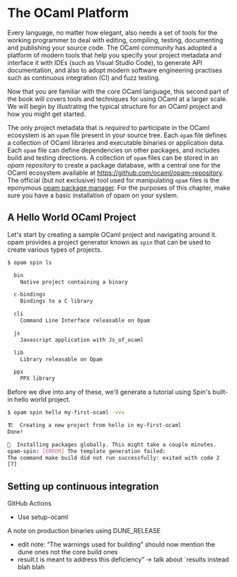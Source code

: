 # The OCaml Platform

Every language, no matter how elegant, also needs a set of tools for the
working programmer to deal with editing, compiling, testing, documenting and
publishing your source code. The OCaml community has adopted a platform of
modern tools that help you specify your project metadata and interface it with
IDEs (such as Visual Studio Code), to generate API documentation, and also to
adopt modern software engineering practises such as continuous integration (CI)
and fuzz testing.

Now that you are familiar with the core OCaml language, this second part of the
book will covers tools and techniques for using OCaml at a larger scale.  We
will begin by illustrating the typical structure for an OCaml project and how
you might get started.

The only project metadata that is *required* to participate in
the OCaml ecosystem is an `opam` file present in your source tree.  Each `opam`
file defines a collection of OCaml libraries and executable binaries or application
data.  Each `opam` file can define dependencies on other packages, and includes
build and testing directions.  A collection of `opam` files can be stored in an
*opam repository* to create a package database, with a central one for the OCaml
ecosystem available at <https://github.com/ocaml/opam-repository>.
The official (but not exclusive) tool used for manipulating `opam` files is the
eponymous [opam package manager](https://opam.ocaml.org).  For the purposes of this
chapter, make sure you have a basic installation of opam on your system.


## A Hello World OCaml Project

Let's start by creating a sample OCaml project and navigating around it.  opam provides
a project generator known as `spin` that can be used to create various types of projects.

```sh dir=examples/correct/opam-spin-ls
$ opam spin ls

  bin
    Native project containing a binary

  c-bindings
    Bindings to a C library

  cli
    Command Line Interface releasable on Opam

  js
    Javascript application with Js_of_ocaml

  lib
    Library releasable on Opam

  ppx
    PPX library

```

Before we dive into any of these, we'll generate a tutorial using Spin's built-in
hello world project.

```sh dir=examples/correct/opam-spin-hello
$ opam spin hello my-first-ocaml -vvv

🏗️  Creating a new project from hello in my-first-ocaml
Done!

🎁  Installing packages globally. This might take a couple minutes.
opam-spin: [ERROR] The template generation failed:
The command make build did not run successfully: exited with code 2
[7]
```

## Setting up continuous integration

GitHub Actions
- Use setup-ocaml


A note on production binaries using DUNE_RELEASE

- edit note: “The warnings used for building” should now mention the dune ones not the core build ones
- result.t is meant to address this deficiency” -> talk about `results instead
blah blah


